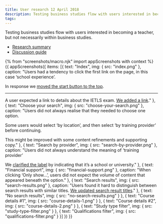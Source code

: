 ```yaml
---
title: User research 12 April 2018
description: Testing business studies flow with users interested in becoming a teacher, but not necessarily within business studies.
tags:
---
```


Testing business studies flow with users interested in becoming a teacher, but not necessarily within business studies.

* [Research summary](https://dfedigital.atlassian.net/wiki/spaces/BaT/pages/264339608/13th+Round+-+April+12th)
* [Discussion guide](https://dfedigital.atlassian.net/wiki/spaces/BaT/pages/270041089/Discussion+guide+-+13th+round+-+candidate+research)

{% from "screenshots/macro.njk" import appScreenshots with context %}
{{ appScreenshots({
  items: [{
    text: "Index",
    img: { src: "index.png" },
    caption: "Users had a tendency to click the first link on the page, in this case ‘school experience’.

In response we [moved the start button to the top](/find-teacher-training/private-beta/user-research-apr-25#index).

* * *

A user expected a link to details about the IETLS exam. [We added a link](/find-teacher-training/private-beta/user-research-apr-25#index)."
  }, {
    text: "Choose your search",
    img: { src: "choose-your-search.png" },
    caption: "Users did not always realise that they needed to choose one option.

Some users would select ‘by location’, and then select ‘by training provider’ before continuing.

This might be improved with some content refinements and supporting copy."
  }, {
    text: "Search by provider",
    img: { src: "search-by-provider.png" },
    caption: "Users did not always understand the meaning of ‘training provider’

We [clarified the label](/find-teacher-training/private-beta/user-research-apr-25#search-by-provider) by indicating that it’s a school or university."
  }, {
    text: "Financial support",
    img: { src: "financial-support.png" },
    caption: "When clicking ‘Only show…’, users did not expect the volume of content that appeared beneath the option."
  }, {
    text: "Search results",
    img: { src: "search-results.png" },
    caption: "Users found it hard to distinguish between search results with similar titles. [We updated search result titles](/find-teacher-training/private-beta/user-research-apr-25#search-results)."
  }, {
    text: "No search results",
    img: { src: "no-search-results.png" }
  }, {
    text: "Course details #1",
    img: { src: "course-details-1.png" }
  }, {
    text: "Course details #2",
    img: { src: "course-details-2.png" }
  }, {
    text: "Study type filter",
    img: { src: "study-type-filter.png" }
  }, {
    text: "Qualifications filter",
    img: { src: "qualifications-filter.png" }
  }]
}) }}

